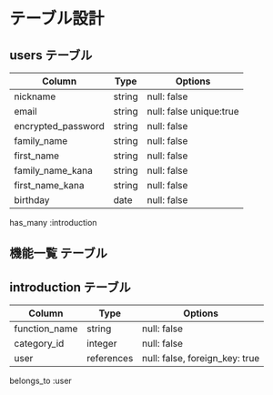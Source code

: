# テーブル設計

## users テーブル

| Column             | Type   | Options                 |
| ------------------ | ------ | ----------------------- |
| nickname           | string | null: false             |
| email              | string | null: false unique:true |
| encrypted_password | string | null: false             |
| family_name        | string | null: false             |
| first_name         | string | null: false             |
| family_name_kana   | string | null: false             |
| first_name_kana    | string | null: false             |
| birthday           | date   | null: false             |

has_many :introduction

## 機能一覧 テーブル 
## introduction テーブル

| Column             | Type       | Options                        |
| ------------------ | ---------- | ------------------------------ |
| function_name      | string     | null: false                    |
| category_id        | integer    | null: false                    |
| user               | references | null: false, foreign_key: true |

belongs_to :user